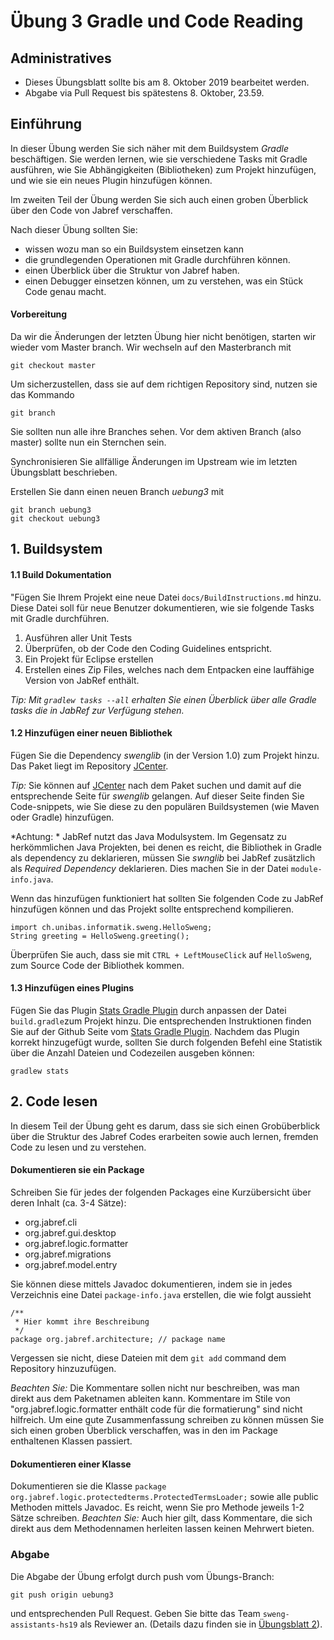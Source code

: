 # Übung 3 Gradle und Code Reading

## Administratives

* Dieses Übungsblatt sollte bis am 8. Oktober 2019 bearbeitet werden.  
* Abgabe via Pull Request bis spätestens 8. Oktober, 23.59.


## Einführung

In dieser Übung werden Sie sich näher mit dem Buildsystem *Gradle* beschäftigen. Sie werden lernen, wie sie verschiedene Tasks mit Gradle ausführen, wie Sie Abhängigkeiten (Bibliotheken) zum Projekt hinzufügen, und wie sie ein neues Plugin hinzufügen können. 

Im zweiten Teil der Übung werden Sie sich auch einen groben Überblick über den Code von Jabref verschaffen. 

Nach dieser Übung sollten Sie:
* wissen wozu man so ein Buildsystem einsetzen kann
* die grundlegenden Operationen mit Gradle durchführen können.
* einen Überblick über die Struktur von Jabref haben. 
* einen Debugger einsetzen können, um zu verstehen, was ein Stück Code genau macht. 


#### Vorbereitung

Da wir die Änderungen der letzten Übung hier nicht benötigen, starten wir wieder vom Master branch. Wir wechseln auf den Masterbranch mit 
```
git checkout master
```

Um sicherzustellen, dass sie auf dem richtigen Repository sind, nutzen sie das Kommando 
```
git branch
```
Sie sollten nun alle ihre Branches sehen. Vor dem aktiven Branch (also master) sollte nun ein Sternchen sein. 

Synchronisieren Sie allfällige Änderungen im Upstream wie im letzten Übungsblatt beschrieben. 

Erstellen Sie dann einen neuen Branch *uebung3* mit
```
git branch uebung3
git checkout uebung3
```

## 1. Buildsystem

#### 1.1 Build Dokumentation 

"Fügen Sie Ihrem Projekt eine neue Datei ```docs/BuildInstructions.md``` hinzu. Diese Datei soll für neue Benutzer dokumentieren, wie sie folgende Tasks mit Gradle durchführen. 
1. Ausführen aller Unit Tests
2. Überprüfen, ob der Code den Coding Guidelines entspricht. 
3. Ein Projekt für Eclipse erstellen
4. Erstellen eines Zip Files, welches nach dem Entpacken eine lauffähige Version von JabRef enthält. 

*Tip: Mit ```gradlew tasks --all``` erhalten Sie einen Überblick über alle Gradle tasks die in JabRef zur Verfügung stehen.*



#### 1.2 Hinzufügen einer neuen Bibliothek

Fügen Sie die Dependency *swenglib* (in der Version 1.0) zum Projekt hinzu. Das Paket liegt im Repository [JCenter](https://bintray.com/bintray/jcenter).

*Tip:* Sie können auf [JCenter](https://bintray.com/bintray/jcenter) nach dem Paket suchen und damit auf die entsprechende Seite für *swenglib* gelangen. Auf dieser Seite finden Sie Code-snippets, 
wie Sie diese zu den populären Buildsystemen (wie Maven oder Gradle) hinzufügen. 

*Achtung: * JabRef nutzt das Java Modulsystem. Im Gegensatz zu herkömmlichen Java Projekten, bei denen es reicht, die Bibliothek in Gradle als dependency zu deklarieren, müssen Sie *swnglib* bei JabRef 
zusätzlich als *Required Dependency* deklarieren. Dies machen Sie in der Datei ```module-info.java```.

Wenn das hinzufügen funktioniert hat sollten Sie folgenden Code zu JabRef hinzufügen können und das Projekt sollte entsprechend kompilieren. 
```
import ch.unibas.informatik.sweng.HelloSweng;
String greeting = HelloSweng.greeting();
```

Überprüfen Sie auch, dass sie mit ```CTRL + LeftMouseClick``` auf ```HelloSweng```, zum 
Source Code der Bibliothek kommen. 


#### 1.3 Hinzufügen eines Plugins
Fügen Sie das Plugin [Stats Gradle Plugin](https://github.com/aalmiray/stats-gradle-plugin) durch anpassen der Datei ```build.gradle```zum Projekt hinzu. Die entsprechenden Instruktionen finden Sie auf
der Github Seite vom [Stats Gradle Plugin](https://github.com/aalmiray/stats-gradle-plugin).
Nachdem das Plugin korrekt hinzugefügt wurde, sollten Sie durch folgenden Befehl eine Statistik über die Anzahl Dateien und Codezeilen ausgeben können:
```
gradlew stats
```


## 2. Code lesen

In diesem Teil der Übung geht es darum, dass sie sich einen Grobüberblick über die Struktur des Jabref Codes erarbeiten sowie auch lernen, fremden Code zu lesen und zu verstehen.

#### Dokumentieren sie ein Package

Schreiben Sie für jedes der folgenden Packages eine Kurzübersicht über deren Inhalt (ca. 3-4 Sätze):

* org.jabref.cli
* org.jabref.gui.desktop
* org.jabref.logic.formatter
* org.jabref.migrations
* org.jabref.model.entry

Sie k&ouml;nnen diese mittels Javadoc dokumentieren, indem sie in jedes Verzeichnis eine Datei
```package-info.java``` erstellen, die wie folgt aussieht
```
/**
 * Hier kommt ihre Beschreibung
 */
package org.jabref.architecture; // package name 
```

Vergessen sie nicht, diese Dateien mit dem ```git add``` command dem Repository hinzuzufügen.

*Beachten Sie:* Die Kommentare sollen nicht nur beschreiben, was man direkt aus dem Paketnamen ableiten kann. Kommentare im Stile von "org.jabref.logic.formatter enthält code für die formatierung" sind nicht hilfreich. 
Um eine gute Zusammenfassung schreiben zu können müssen Sie sich einen groben Überblick verschaffen, was in den im Package enthaltenen Klassen passiert. 


#### Dokumentieren einer Klasse

Dokumentieren sie die Klasse 
```package org.jabref.logic.protectedterms.ProtectedTermsLoader;``` sowie alle public Methoden mittels Javadoc. Es reicht, wenn Sie pro Methode jeweils 1-2 Sätze schreiben. 
*Beachten Sie:* Auch hier gilt, dass Kommentare, die sich direkt aus dem Methodennamen herleiten lassen keinen Mehrwert bieten. 



### Abgabe
Die Abgabe der Übung erfolgt durch push vom Übungs-Branch: 
```
git push origin uebung3
``` 
und entsprechenden Pull Request. Geben Sie bitte das Team ```sweng-assistants-hs19``` als Reviewer an. 
 (Details dazu finden sie in [&Uuml;bungsblatt 2](https://unibas-sweng.github.io/software-engineering/week2/practical-exercises.html)).
 
